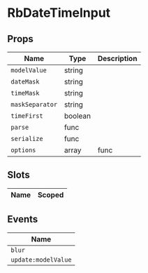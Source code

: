 # RbDateTimeInput



## Props

| Name       | Type          | Description     |
|------------|---------------|-----------------|
| `modelValue` | string |  |
| `dateMask` | string |  |
| `timeMask` | string |  |
| `maskSeparator` | string |  |
| `timeFirst` | boolean |  |
| `parse` | func |  |
| `serialize` | func |  |
| `options` | array|func |  |

## Slots

| Name       | Scoped        |
|------------|---------------|

## Events

| Name       |
|------------|
| `blur` |
| `update:modelValue` |
